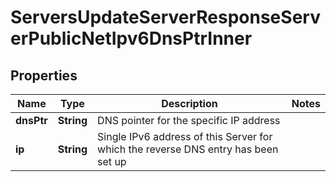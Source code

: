 

# ServersUpdateServerResponseServerPublicNetIpv6DnsPtrInner


## Properties

| Name | Type | Description | Notes |
|------------ | ------------- | ------------- | -------------|
|**dnsPtr** | **String** | DNS pointer for the specific IP address |  |
|**ip** | **String** | Single IPv6 address of this Server for which the reverse DNS entry has been set up |  |



